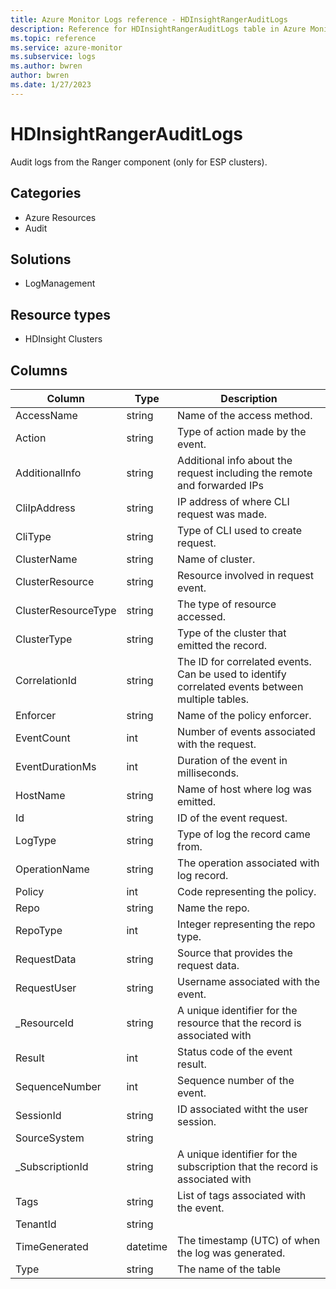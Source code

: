```yaml
---
title: Azure Monitor Logs reference - HDInsightRangerAuditLogs
description: Reference for HDInsightRangerAuditLogs table in Azure Monitor Logs.
ms.topic: reference
ms.service: azure-monitor
ms.subservice: logs
ms.author: bwren
author: bwren
ms.date: 1/27/2023
---
```


# HDInsightRangerAuditLogs

 Audit logs from the Ranger component (only for ESP clusters).

## Categories

- Azure Resources
- Audit
## Solutions

- LogManagement
## Resource types

- HDInsight Clusters




## Columns

| Column | Type | Description |
| --- | --- | --- |
| AccessName | string | Name of the access method. |
| Action | string | Type of action made by the event. |
| AdditionalInfo | string | Additional info about the request including the remote and forwarded IPs |
| CliIpAddress | string | IP address of where CLI request was made. |
| CliType | string | Type of CLI used to create request. |
| ClusterName | string | Name of cluster. |
| ClusterResource | string | Resource involved in request event. |
| ClusterResourceType | string | The type of resource accessed. |
| ClusterType | string | Type of the cluster that emitted the record. |
| CorrelationId | string | The ID for correlated events. Can be used to identify correlated events between multiple tables. |
| Enforcer | string | Name of the policy enforcer. |
| EventCount | int | Number of events associated with the request. |
| EventDurationMs | int | Duration of the event in milliseconds. |
| HostName | string | Name of host where log was emitted. |
| Id | string | ID of the event request. |
| LogType | string | Type of log the record came from. |
| OperationName | string | The operation associated with log record. |
| Policy | int | Code representing the policy. |
| Repo | string | Name the repo. |
| RepoType | int | Integer representing the repo type. |
| RequestData | string | Source that provides the request data. |
| RequestUser | string | Username associated with the event. |
| _ResourceId | string | A unique identifier for the resource that the record is associated with |
| Result | int | Status code of the event result. |
| SequenceNumber | int | Sequence number of the event. |
| SessionId | string | ID associated witht the user session. |
| SourceSystem | string |  |
| _SubscriptionId | string | A unique identifier for the subscription that the record is associated with |
| Tags | string | List of tags associated with the event. |
| TenantId | string |  |
| TimeGenerated | datetime | The timestamp (UTC) of when the log was generated. |
| Type | string | The name of the table |
